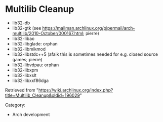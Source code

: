 Multilib Cleanup
================

-   lib32-db
-   lib32-gtk (see
    https://mailman.archlinux.org/pipermail/arch-multilib/2010-October/000167.html;
    pierre)
-   lib32-libao
-   lib32-libglade: orphan
-   lib32-libmikmod
-   lib32-libstdc++5 (afaik this is sometimes needed for e.g. closed
    source games; pierre)
-   lib32-libvdpau: orphan
-   lib32-libxpm
-   lib32-libxslt
-   lib32-libxxf86dga

Retrieved from
"https://wiki.archlinux.org/index.php?title=Multilib_Cleanup&oldid=196029"

Category:

-   Arch development

